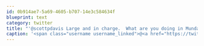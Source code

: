 ```yaml
---
id: 0b914ae7-5a69-4605-b707-14e3c584634f
blueprint: text
category: twitter
title: "'@scottpdavis Large and in charge.  What are you doing in Mundare?"
caption: '<span class="username username_linked">@<a href="https://twitter.com/scottpdavis" title="Scott Davis">scottpdavis</a></span> Large and in charge.  What are you doing in Mundare?'
---
```

